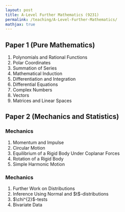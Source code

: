 ```yaml
---
layout: post
title: A-Level Further Mathematics (9231)
permalink: /teaching/A-Level-Further-Mathematics/
mathjax: true
---
```


## Paper 1 (Pure Mathematics) 

<ol>
  <li>Polynomials and Rational Functions</li>
  <li>Polar Coordinates</li>
  <li>Summation of Series</li>
  <li>Mathematical Induction</li>
  <li>Differentiation and Integration</li>
  <li>Differential Equations</li>
  <li>Complex Numbers</li>
  <li>Vectors</li>
  <li>Matrices and Linear Spaces</li>
</ol>

## Paper 2 (Mechanics and Statistics) 

### Mechanics

<ol>
  <li>Momentum and Impulse</li>
  <li>Circular Motion</li>
  <li>Equilibrium of a Rigid Body Under Coplanar Forces</li>
  <li>Rotation of a Rigid Body</li>
  <li>Simple Harmonic Motion</li>
</ol>

### Mechanics


<ol>
  <li>Further Work on Distributions</li>
  <li>Inference Using Normal and $t$-distributions</li>
  <li>$\chi^{2}$-tests</li>
  <li>Bivariate Data</li>
</ol>